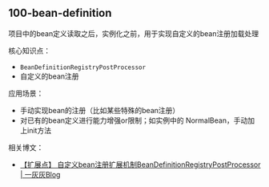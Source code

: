 ## 100-bean-definition

项目中的bean定义读取之后，实例化之前，用于实现自定义的bean注册加载处理

核心知识点：

- `BeanDefinitionRegistryPostProcessor`
- 自定义的bean注册

应用场景：

- 手动实现bean的注册（比如某些特殊的bean注册）
- 对已有的bean定义进行能力增强or限制；如实例中的 NormalBean，手动加上init方法

相关博文：

* [【扩展点】 自定义bean注册扩展机制BeanDefinitionRegistryPostProcessor | 一灰灰Blog](https://spring.hhui.top/spring-blog/2022/10/26/221026-Spring扩展点之自定义bean注册/)
